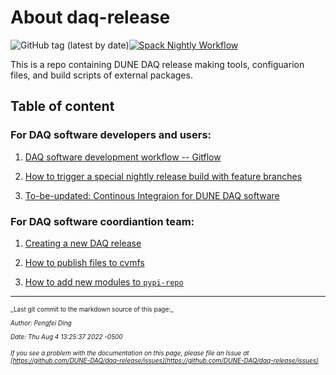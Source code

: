 # About daq-release

![GitHub tag (latest by date)](https://img.shields.io/github/v/tag/DUNE-DAQ/daq-release?label=latest%20tag)[![Spack Nightly Workflow](https://github.com/DUNE-DAQ/daq-release/actions/workflows/nightly-spack.yml/badge.svg)](https://github.com/DUNE-DAQ/daq-release/actions/workflows/nightly-spack.yml)

This is a repo containing DUNE DAQ release making tools, configuarion files, and build scripts of external packages. 

## Table of content

### For DAQ software developers and users:


1. [DAQ software development workflow -- Gitflow](development_workflow_gitflow.md)


2. [How to trigger a special nightly release build with feature branches](feature_branch_ci_build.md)


2. [To-be-updated: Continous Integraion for DUNE DAQ software](ci_github_action.md)

### For DAQ software coordiantion team:



1. [Creating a new DAQ release](create_release_spack.md)


2. [How to publish files to cvmfs](publish_to_cvmfs.md)


3. [How to add new modules to `pypi-repo`](add_modules_to_pypi_repo.md)


-----

<font size="1">
_Last git commit to the markdown source of this page:_


_Author: Pengfei Ding_

_Date: Thu Aug 4 13:25:37 2022 -0500_

_If you see a problem with the documentation on this page, please file an Issue at [https://github.com/DUNE-DAQ/daq-release/issues](https://github.com/DUNE-DAQ/daq-release/issues)_
</font>
